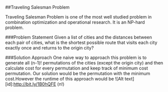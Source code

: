 ##Traveling Salesman Problem

Traveling Salesman Problem is one of the most well studied problem in combination optimization and operational research. It is an NP-hard problem.

###Problem Statement
Given a list of cities and the distances between each pair of cities, what is the shortest possible route that visits each city exactly once and returns to the origin city?


###Solution Approach
One naive way to approach this problem is to generate all (n-1)! permutations of the cities (except the origin city) and then calculate cost for every permutation and keep track of
minimum cost permutation. Our solution would be the permutation with the minimum cost.However the runtime of this approach would be ![Alt text][id]:http://bit.ly/1B0hQFE (n!)



